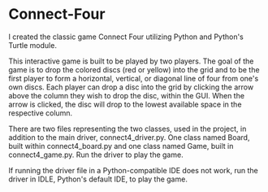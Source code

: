 # Connect-Four

I created the classic game Connect Four utilizing Python and Python's Turtle module. 

This interactive game is built to be played by two players. The goal of the game is to drop the colored discs (red or yellow) into the grid and to be the first player to form a horizontal, vertical, or diagonal line of four from one's own discs. Each player can drop a disc into the grid by clicking the arrow above the column they wish to drop the disc, within the GUI. When the arrow is clicked, the disc will drop to the lowest available space in the respective column.

There are two files representing the two classes, used in the project, in addition to the main driver, connect4_driver.py. One class named Board, built within connect4_board.py and one class named Game, built in connect4_game.py. Run the driver to play the game.

If running the driver file in a Python-compatible IDE does not work, run the driver in IDLE, Python's default IDE, to play the game.

